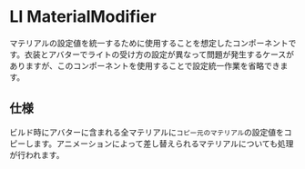 # LI MaterialModifier

マテリアルの設定値を統一するために使用することを想定したコンポーネントです。衣装とアバターでライトの受け方の設定が異なって問題が発生するケースがありますが、このコンポーネントを使用することで設定統一作業を省略できます。

## 仕様

ビルド時にアバターに含まれる全マテリアルに`コピー元のマテリアル`の設定値をコピーします。アニメーションによって差し替えられるマテリアルについても処理が行われます。